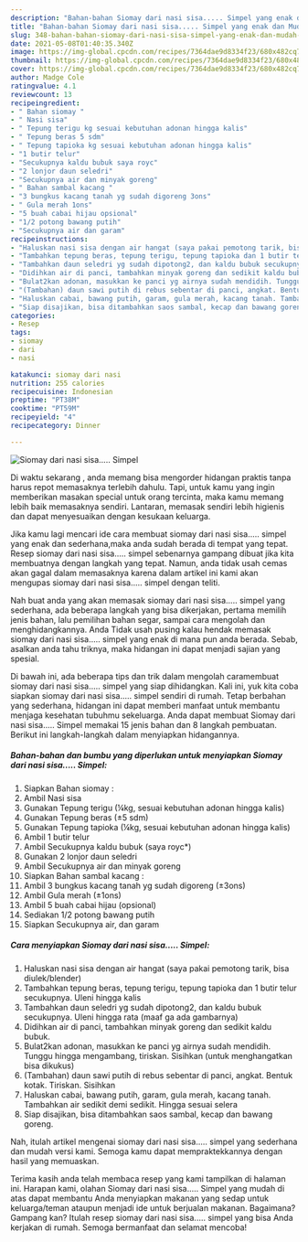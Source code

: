 ```yaml
---
description: "Bahan-bahan Siomay dari nasi sisa..... Simpel yang enak dan Mudah Dibuat"
title: "Bahan-bahan Siomay dari nasi sisa..... Simpel yang enak dan Mudah Dibuat"
slug: 348-bahan-bahan-siomay-dari-nasi-sisa-simpel-yang-enak-dan-mudah-dibuat
date: 2021-05-08T01:40:35.340Z
image: https://img-global.cpcdn.com/recipes/7364dae9d8334f23/680x482cq70/siomay-dari-nasi-sisa-simpel-foto-resep-utama.jpg
thumbnail: https://img-global.cpcdn.com/recipes/7364dae9d8334f23/680x482cq70/siomay-dari-nasi-sisa-simpel-foto-resep-utama.jpg
cover: https://img-global.cpcdn.com/recipes/7364dae9d8334f23/680x482cq70/siomay-dari-nasi-sisa-simpel-foto-resep-utama.jpg
author: Madge Cole
ratingvalue: 4.1
reviewcount: 13
recipeingredient:
- " Bahan siomay "
- " Nasi sisa"
- " Tepung terigu kg sesuai kebutuhan adonan hingga kalis"
- " Tepung beras 5 sdm"
- " Tepung tapioka kg sesuai kebutuhan adonan hingga kalis"
- "1 butir telur"
- "Secukupnya kaldu bubuk saya royc"
- "2 lonjor daun seledri"
- "Secukupnya air dan minyak goreng"
- " Bahan sambal kacang "
- "3 bungkus kacang tanah yg sudah digoreng 3ons"
- " Gula merah 1ons"
- "5 buah cabai hijau opsional"
- "1/2 potong bawang putih"
- "Secukupnya air dan garam"
recipeinstructions:
- "Haluskan nasi sisa dengan air hangat (saya pakai pemotong tarik, bisa diulek/blender)"
- "Tambahkan tepung beras, tepung terigu, tepung tapioka dan 1 butir telur secukupnya. Uleni hingga kalis"
- "Tambahkan daun seledri yg sudah dipotong2, dan kaldu bubuk secukupnya. Uleni hingga rata (maaf ga ada gambarnya)"
- "Didihkan air di panci, tambahkan minyak goreng dan sedikit kaldu bubuk."
- "Bulat2kan adonan, masukkan ke panci yg airnya sudah mendidih. Tunggu hingga mengambang, tiriskan. Sisihkan (untuk menghangatkan bisa dikukus)"
- "(Tambahan) daun sawi putih di rebus sebentar di panci, angkat. Bentuk kotak. Tiriskan. Sisihkan"
- "Haluskan cabai, bawang putih, garam, gula merah, kacang tanah. Tambahkan air sedikit demi sedikit. Hingga sesuai selera"
- "Siap disajikan, bisa ditambahkan saos sambal, kecap dan bawang goreng."
categories:
- Resep
tags:
- siomay
- dari
- nasi

katakunci: siomay dari nasi 
nutrition: 255 calories
recipecuisine: Indonesian
preptime: "PT38M"
cooktime: "PT59M"
recipeyield: "4"
recipecategory: Dinner

---
```



![Siomay dari nasi sisa..... Simpel](https://img-global.cpcdn.com/recipes/7364dae9d8334f23/680x482cq70/siomay-dari-nasi-sisa-simpel-foto-resep-utama.jpg)

Di waktu  sekarang , anda memang bisa mengorder hidangan praktis tanpa harus repot memasaknya terlebih dahulu. Tapi, untuk kamu yang ingin memberikan masakan special untuk orang tercinta, maka kamu memang lebih baik memasaknya sendiri. Lantaran, memasak sendiri lebih higienis dan dapat menyesuaikan dengan kesukaan keluarga.

Jika kamu lagi mencari ide cara membuat siomay dari nasi sisa..... simpel yang enak dan sederhana,maka anda sudah berada di tempat yang tepat. Resep siomay dari nasi sisa..... simpel  sebenarnya gampang dibuat jika kita membuatnya dengan langkah yang tepat. Namun, anda tidak usah cemas akan gagal dalam memasaknya 
karena dalam artikel ini kami akan mengupas siomay dari nasi sisa..... simpel dengan teliti.  



Nah buat anda yang akan memasak siomay dari nasi sisa..... simpel yang sederhana, ada beberapa langkah yang bisa dikerjakan, pertama memilih jenis bahan, lalu pemilihan bahan segar, sampai cara mengolah dan menghidangkannya. Anda Tidak usah pusing kalau hendak memasak siomay dari nasi sisa..... simpel yang enak di mana pun anda berada. Sebab, asalkan anda  tahu triknya, maka hidangan ini dapat menjadi sajian yang spesial.

Di bawah ini, ada beberapa tips dan trik dalam mengolah caramembuat siomay dari nasi sisa..... simpel yang siap dihidangkan. Kali ini, yuk kita coba siapkan siomay dari nasi sisa..... simpel sendiri di rumah. Tetap berbahan yang sederhana, hidangan ini dapat memberi manfaat untuk membantu menjaga kesehatan tubuhmu sekeluarga. Anda dapat membuat Siomay dari nasi sisa..... Simpel memakai 15 jenis bahan dan 8 langkah pembuatan. Berikut ini langkah-langkah dalam menyiapkan hidangannya.

<!--inarticleads1-->

##### Bahan-bahan dan bumbu yang diperlukan untuk menyiapkan Siomay dari nasi sisa..... Simpel:

1. Siapkan  Bahan siomay :
1. Ambil  Nasi sisa
1. Gunakan  Tepung terigu (¼kg, sesuai kebutuhan adonan hingga kalis)
1. Gunakan  Tepung beras (±5 sdm)
1. Gunakan  Tepung tapioka (¼kg, sesuai kebutuhan adonan hingga kalis)
1. Ambil 1 butir telur
1. Ambil Secukupnya kaldu bubuk (saya royc*)
1. Gunakan 2 lonjor daun seledri
1. Ambil Secukupnya air dan minyak goreng
1. Siapkan  Bahan sambal kacang :
1. Ambil 3 bungkus kacang tanah yg sudah digoreng (±3ons)
1. Ambil  Gula merah (±1ons)
1. Ambil 5 buah cabai hijau (opsional)
1. Sediakan 1/2 potong bawang putih
1. Siapkan Secukupnya air, dan garam




<!--inarticleads2-->

##### Cara menyiapkan Siomay dari nasi sisa..... Simpel:

1. Haluskan nasi sisa dengan air hangat (saya pakai pemotong tarik, bisa diulek/blender)
1. Tambahkan tepung beras, tepung terigu, tepung tapioka dan 1 butir telur secukupnya. Uleni hingga kalis
1. Tambahkan daun seledri yg sudah dipotong2, dan kaldu bubuk secukupnya. Uleni hingga rata (maaf ga ada gambarnya)
1. Didihkan air di panci, tambahkan minyak goreng dan sedikit kaldu bubuk.
1. Bulat2kan adonan, masukkan ke panci yg airnya sudah mendidih. Tunggu hingga mengambang, tiriskan. Sisihkan (untuk menghangatkan bisa dikukus)
1. (Tambahan) daun sawi putih di rebus sebentar di panci, angkat. Bentuk kotak. Tiriskan. Sisihkan
1. Haluskan cabai, bawang putih, garam, gula merah, kacang tanah. Tambahkan air sedikit demi sedikit. Hingga sesuai selera
1. Siap disajikan, bisa ditambahkan saos sambal, kecap dan bawang goreng.




Nah, itulah artikel mengenai  siomay dari nasi sisa..... simpel  yang sederhana dan mudah versi kami. Semoga kamu dapat mempraktekkannya dengan hasil yang memuaskan. 

Terima kasih anda telah membaca resep yang kami tampilkan di halaman ini. Harapan kami, olahan  Siomay dari nasi sisa..... Simpel yang mudah di atas dapat membantu Anda menyiapkan makanan yang sedap untuk keluarga/teman ataupun menjadi ide untuk berjualan makanan. Bagaimana? Gampang kan? Itulah resep siomay dari nasi sisa..... simpel yang bisa Anda kerjakan di rumah. Semoga bermanfaat dan selamat mencoba!


